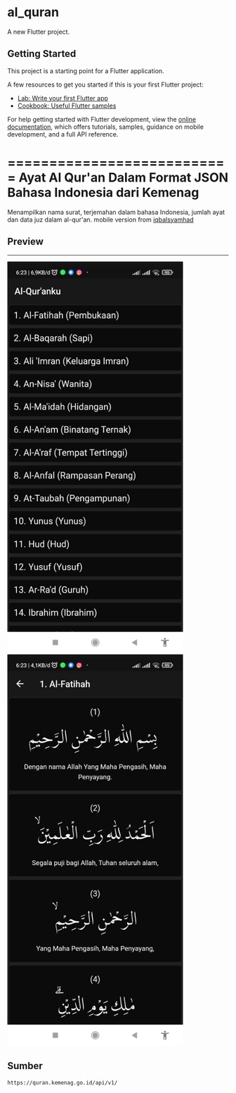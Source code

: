 # al_quran

A new Flutter project.

## Getting Started

This project is a starting point for a Flutter application.

A few resources to get you started if this is your first Flutter project:

- [Lab: Write your first Flutter app](https://docs.flutter.dev/get-started/codelab)
- [Cookbook: Useful Flutter samples](https://docs.flutter.dev/cookbook)

For help getting started with Flutter development, view the
[online documentation](https://docs.flutter.dev/), which offers tutorials,
samples, guidance on mobile development, and a full API reference.

===========================
Ayat Al Qur'an Dalam Format JSON Bahasa Indonesia dari Kemenag
===========================

Menampilkan nama surat, terjemahan dalam bahasa Indonesia, jumlah ayat dan data juz dalam al-qur'an.
mobile version from [iqbalsyamhad](https://github.com/iqbalsyamhad/Al-Quran-JSON-Indonesia-Kemenag)
## Preview

<hr>
<img src="https://raw.githubusercontent.com/maulanakevinp/quran-flutter/master/assets/img/home.jpeg" width="400px">
<img src="https://raw.githubusercontent.com/maulanakevinp/quran-flutter/master/assets/img/ayat.jpeg" width="400px">

## Sumber

```
https://quran.kemenag.go.id/api/v1/
```

